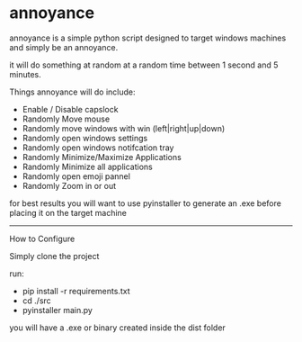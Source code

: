 # annoyance
 

annoyance is a simple python script designed to target windows machines and simply be an annoyance.

it will do something at random at a random time between 1 second and 5 minutes. 

Things annoyance will do include: 

- Enable / Disable capslock 
- Randomly Move mouse 
- Randomly move windows with win (left|right|up|down)
- Randomly open windows settings 
- Randomly open windows notifcation tray 
- Randomly Minimize/Maximize Applications 
- Randomly Minimize all applications 
- Randomly open emoji pannel
- Randomly Zoom in or out

for best results you will want to use pyinstaller to generate an .exe before placing it on the target machine 

----

How to Configure 

Simply clone the project 

run: 
 - pip install -r requirements.txt 
 - cd ./src 
 - pyinstaller main.py
 
you will have a .exe or binary created inside the dist folder


